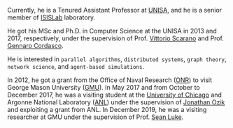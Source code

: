 Currently, he is a Tenured Assistant Professor at [UNISA](www.unisa.it), and he is a senior member of [ISISLab](www.isislab.it) laboratory.

He got his MSc and Ph.D. in Computer Science at the UNISA in 2013 and 2017, respectively, under the supervision of Prof. [Vittorio Scarano](http://intranet.di.unisa.it/~vitsca/) and Prof. [Gennaro Cordasco](https://www.psicologia.unicampania.it/dipartimento/docenti?MATRICOLA=059407). 

He is interested in `parallel algorithms`, `distributed systems`, `graph theory`, `network science`, and `agent-based simulations`. 

In 2012, he got a grant from the Office of Naval Research ([ONR](https://www.nre.navy.mil/)) to visit George Mason University ([GMU](https://www.gmu.edu/)). In May 2017 and from October to December 2017, he was a visiting student at the [University of Chicago](https://www.uchicago.edu/) and Argonne National Laboratory ([ANL](https://www.anl.gov/)) under the supervision of [Jonathan Ozik](https://www.anl.gov/profile/jonathan-ozik) and exploiting a grant from ANL. 
In December 2019, he was a visiting researcher at GMU under the supervision of Prof. [Sean Luke](https://cs.gmu.edu/~sean/). 

